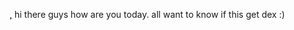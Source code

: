 [,](https://github.com/how-to-get-free-robux-safely-2025) hi there guys how are you today. all want to know if this get dex :)

